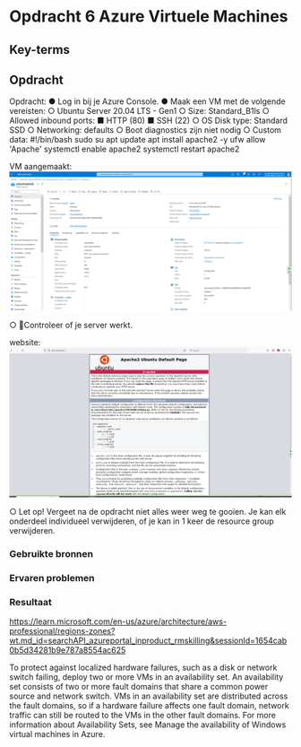 # Opdracht 6 Azure Virtuele Machines


## Key-terms
 


## Opdracht
Opdracht:
●	Log in bij je Azure Console.
●	Maak een VM met de volgende vereisten:
○	Ubuntu Server 20.04 LTS - Gen1
○	Size: Standard_B1ls
○	Allowed inbound ports:
■	HTTP (80)
■	SSH (22)
○	OS Disk type: Standard SSD
○	Networking: defaults
○	Boot diagnostics zijn niet nodig
○	Custom data: 
#!/bin/bash
sudo su
apt update
apt install apache2 -y
ufw allow 'Apache'
systemctl enable apache2
systemctl restart apache2

VM aangemaakt:  
![Alt text](Ubuntutest6%20VM%20aangemaakt..png)



○	Controleer of je server werkt.

website:  
![Alt text](website%20werkt.png)

○	Let op! Vergeet na de opdracht niet alles weer weg te gooien. Je kan elk onderdeel individueel verwijderen, of je kan in 1 keer de resource group verwijderen.





### Gebruikte bronnen


### Ervaren problemen


### Resultaat

https://learn.microsoft.com/en-us/azure/architecture/aws-professional/regions-zones?wt.md_id=searchAPI_azureportal_inproduct_rmskilling&sessionId=1654cab0b5d34281b9e787a8554ac625  

To protect against localized hardware failures, such as a disk or network switch failing, deploy two or more VMs in an availability set. An availability set consists of two or more fault domains that share a common power source and network switch. VMs in an availability set are distributed across the fault domains, so if a hardware failure affects one fault domain, network traffic can still be routed to the VMs in the other fault domains. For more information about Availability Sets, see Manage the availability of Windows virtual machines in Azure.